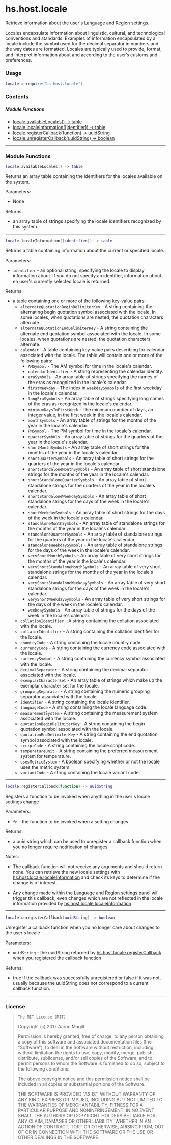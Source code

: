 hs.host.locale
==============

Retrieve information about the user's Language and Region settings.

Locales encapsulate information about linguistic, cultural, and technological conventions and standards. Examples of information encapsulated by a locale include the symbol used for the decimal separator in numbers and the way dates are formatted. Locales are typically used to provide, format, and interpret information about and according to the user’s customs and preferences.

### Usage
~~~lua
locale = require("hs.host.locale")
~~~

### Contents


##### Module Functions
* <a href="#availableLocales">locale.availableLocales() -> table</a>
* <a href="#localeInformation">locale.localeInformation([identifier]) -> table</a>
* <a href="#registerCallback">locale.registerCallback(function) -> uuidString</a>
* <a href="#unregisterCallback">locale.unregisterCallback(uuidString) -> boolean</a>

- - -

### Module Functions

<a name="availableLocales"></a>
~~~lua
locale.availableLocales() -> table
~~~
Returns an array table containing the identifiers for the locales available on the system.

Parameters:
 * None

Returns:
 * an array table of strings specifying the locale identifiers recognized by this system.

- - -

<a name="localeInformation"></a>
~~~lua
locale.localeInformation([identifier]) -> table
~~~
Returns a table containing information about the current or specified locale.

Parameters:
 * `identifier` - an optional string, specifying the locale to display information about.  If you do not specify an identifier, information about eh user's currently selected locale is returned.

Returns:
 * a table containing one or more of the following key-value pairs:
   * `alternateQuotationBeginDelimiterKey` - A string containing the alternating begin quotation symbol associated with the locale. In some locales, when quotations are nested, the quotation characters alternate.
   * `alternateQuotationEndDelimiterKey`   - A string containing the alternate end quotation symbol associated with the locale. In some locales, when quotations are nested, the quotation characters alternate.
   * `calendar`                            - A table containing key-value pairs describing for calendar associated with the locale. The table will contain one or more of the following pairs:
     * `AMSymbol`                          - The AM symbol for time in the locale's calendar.
     * `calendarIdentifier`                - A string representing the calendar identity.
     * `eraSymbols`                        - An array table of strings specifying the names of the eras as recognized in the locale's calendar.
     * `firstWeekday`                      - The index in `weekdaySymbols` of the first weekday in the locale's calendar.
     * `longEraSymbols`                    - An array table of strings specifying long names of the eras as recognized in the locale's calendar.
     * `minimumDaysInFirstWeek`            - The minimum number of days, an integer value, in the first week in the locale's calendar.
     * `monthSymbols`                      - An array table of strings for the months of the year in the locale's calendar.
     * `PMSymbol`                          - The PM symbol for time in the locale's calendar.
     * `quarterSymbols`                    - An array table of strings for the quarters of the year in the locale's calendar.
     * `shortMonthSymbols`                 - An array table of short strings for the months of the year in the locale's calendar.
     * `shortQuarterSymbols`               - An array table of short strings for the quarters of the year in the locale's calendar.
     * `shortStandaloneMonthSymbols`       - An array table of short standalone strings for the months of the year in the locale's calendar.
     * `shortStandaloneQuarterSymbols`     - An array table of short standalone strings for the quarters of the year in the locale's calendar.
     * `shortStandaloneWeekdaySymbols`     - An array table of short standalone strings for the days of the week in the locale's calendar.
     * `shortWeekdaySymbols`               - An array table of short strings for the days of the week in the locale's calendar.
     * `standaloneMonthSymbols`            - An array table of standalone strings for the months of the year in the locale's calendar.
     * `standaloneQuarterSymbols`          - An array table of standalone strings for the quarters of the year in the locale's calendar.
     * `standaloneWeekdaySymbols`          - An array table of standalone strings for the days of the week in the locale's calendar.
     * `veryShortMonthSymbols`             - An array table of very short strings for the months of the year in the locale's calendar.
     * `veryShortStandaloneMonthSymbols`   - An array table of very short standalone strings for the months of the year in the locale's calendar.
     * `veryShortStandaloneWeekdaySymbols` - An array table of very short standalone strings for the days of the week in the locale's calendar.
     * `veryShortWeekdaySymbols`           - An array table of very short strings for the days of the week in the locale's calendar.
     * `weekdaySymbols`                    - An array table of strings for the days of the week in the locale's calendar.
   * `collationIdentifier`                 - A string containing the collation associated with the locale.
   * `collatorIdentifier`                  - A string containing the collation identifier for the locale.
   * `countryCode`                         - A string containing the locale country code.
   * `currencyCode`                        - A string containing the currency code associated with the locale.
   * `currencySymbol`                      - A string containing the currency symbol associated with the locale.
   * `decimalSeparator`                    - A string containing the decimal separator associated with the locale.
   * `exemplarCharacterSet`                - An array table of strings which make up the exemplar character set for the locale.
   * `groupingSeparator`                   - A string containing the numeric grouping separator associated with the locale.
   * `identifier`                          - A string containing the locale identifier.
   * `languageCode`                        - A string containing the locale language code.
   * `measurementSystem`                   - A string containing the measurement system associated with the locale.
   * `quotationBeginDelimiterKey`          - A string containing the begin quotation symbol associated with the locale.
   * `quotationEndDelimiterKey`            - A string containing the end quotation symbol associated with the locale.
   * `scriptCode`                          - A string containing the locale script code.
   * `temperatureUnit`                     - A string containing the preferred measurement system for temperature.
   * `usesMetricSystem`                    - A boolean specifying whether or not the locale uses the metric system.
   * `variantCode`                         - A string containing the locale variant code.

- - -

<a name="registerCallback"></a>
~~~lua
locale.registerCallback(function) -> uuidString
~~~
Registers a function to be invoked when anything in the user's locale settings change

Parameters:
 * `fn` - the function to be invoked when a setting changes

Returns:
 * a uuid string which can be used to unregister a callback function when you no longer require notification of changes

Notes:
 * The callback function will not receive any arguments and should return none.  You can retrieve the new locale settings with [hs.host.locale.localeInformation](#localeInformation) and check its keys to determine if the change is of interest.

 * Any change made within the Language and Region settings panel will trigger this callback, even changes which are not reflected in the locale information provided by [hs.host.locale.localeInformation](#localeInformation).

- - -

<a name="unregisterCallback"></a>
~~~lua
locale.unregisterCallback(uuidString) -> boolean
~~~
Unregister a callback function when you no longer care about changes to the user's locale

Parameters:
 * `uuidString` - the uuidString returned by [hs.host.locale.registerCallback](#registerCallback) when you registered the callback function

Returns:
 * true if the callback was successfully unregistered or false if it was not, usually because the uuidString does not correspond to a current callback function.

- - -

### License

>     The MIT License (MIT)
>
> Copyright (c) 2017 Aaron Magill
>
> Permission is hereby granted, free of charge, to any person obtaining a copy of this software and associated documentation files (the "Software"), to deal in the Software without restriction, including without limitation the rights to use, copy, modify, merge, publish, distribute, sublicense, and/or sell copies of the Software, and to permit persons to whom the Software is furnished to do so, subject to the following conditions:
>
> The above copyright notice and this permission notice shall be included in all copies or substantial portions of the Software.
>
> THE SOFTWARE IS PROVIDED "AS IS", WITHOUT WARRANTY OF ANY KIND, EXPRESS OR IMPLIED, INCLUDING BUT NOT LIMITED TO THE WARRANTIES OF MERCHANTABILITY, FITNESS FOR A PARTICULAR PURPOSE AND NONINFRINGEMENT. IN NO EVENT SHALL THE AUTHORS OR COPYRIGHT HOLDERS BE LIABLE FOR ANY CLAIM, DAMAGES OR OTHER LIABILITY, WHETHER IN AN ACTION OF CONTRACT, TORT OR OTHERWISE, ARISING FROM, OUT OF OR IN CONNECTION WITH THE SOFTWARE OR THE USE OR OTHER DEALINGS IN THE SOFTWARE.
>

